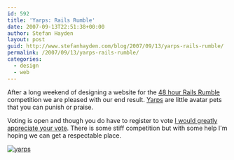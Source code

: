 ```yaml
---
id: 592
title: 'Yarps: Rails Rumble'
date: 2007-09-13T22:51:38+00:00
author: Stefan Hayden
layout: post
guid: http://www.stefanhayden.com/blog/2007/09/13/yarps-rails-rumble/
permalink: /2007/09/13/yarps-rails-rumble/
categories:
  - design
  - web
---
```

<p>After a long weekend of designing a website for the <a href="http://www.railsrumble.com">48 hour Rails Rumble</a> competition we are pleased with our end result. <a href="http://vote.railsrumble.com/teams/yarps/visit">Yarps</a> are little avatar pets that you can punish or praise. </p>
<p>Voting is open and though you do have to register to vote <a href="http://vote.railsrumble.com/teams/yarps/visit">I would greatly appreciate your vote</a>. There is some stiff competition but with some help I'm hoping we can get a respectable place.</p>
<p><a href="http://vote.railsrumble.com/teams/yarps/visit"><img src="http://www.stefanhayden.com/blog/wp-content/yarps.png" alt="yarps" /></a>
</p>

